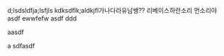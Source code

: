 d;lsdsldfja;lsfjls
kdksdflk;aldkjfl가나다라유남쌩??
리베이스하란소리
먼소리야
asdf
ewwfefw
asdf
ddd

aasdf


a
sdfasdf
